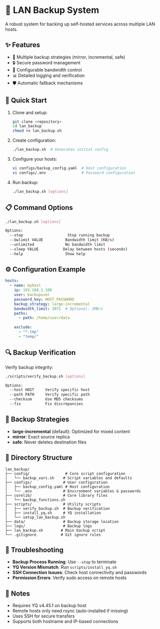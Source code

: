 # 🔄 LAN Backup System

A robust system for backing up self-hosted services across multiple LAN hosts.

## ✨ Features

- 🔄 Multiple backup strategies (mirror, incremental, safe)
- 🔒 Secure password management
- 🚀 Configurable bandwidth control
- 📊 Detailed logging and verification
- 🛡️ Automatic fallback mechanisms

## 🚀 Quick Start

1. Clone and setup:
   ```bash
   git clone <repository>
   cd lan_backup
   chmod +x lan_backup.sh
   ```

2. Create configuration:
   ```bash
   ./lan_backup.sh  # Generates initial config
   ```

3. Configure your hosts:
   ```bash
   vi configs/backup_config.yaml  # Host configuration
   vi configs/.env                # Password configuration
   ```

4. Run backup:
   ```bash
   ./lan_backup.sh [options]
   ```

## 📋 Command Options

```bash
./lan_backup.sh [options]

Options:
  --stop                    Stop running backup
  --bwlimit VALUE          Bandwidth limit (KB/s)
  --unlimited              No bandwidth limit
  --sleep VALUE           Delay between hosts (seconds)
  --help                   Show help
```

## ⚙️ Configuration Example

```yaml
hosts:
  - name: myhost
    ip: 192.168.1.100
    user: backupuser
    password_key: HOST_PASSWORD
    backup_strategy: large-incremental
    bandwidth_limit: 3072  # Optional: 3MB/s
    paths:
      - path: /home/user/data
    
    exclude:
      - "*.tmp"
      - "temp/"
```

## 🔍 Backup Verification

Verify backup integrity:

```bash
./scripts/verify_backup.sh [options]

Options:
  --host HOST     Verify specific host
  --path PATH     Verify specific path
  --checksum      Use MD5 checksums
  --fix           Fix discrepancies
```

## 🔄 Backup Strategies

- **large-incremental** (default): Optimized for mixed content
- **mirror**: Exact source replica
- **safe**: Never deletes destination files

## 📁 Directory Structure

```
lan_backup/
├── config/                # Core script configuration
│   └── backup_vars.sh    # Script variables and defaults
├── configs/              # User configuration
│   ├── backup_config.yaml # Host configuration
│   └── .env              # Environment variables & passwords
├── corelib/              # Core library files
│   └── backup_functions.sh
├── scripts/              # Utility scripts
│   ├── verify_backup.sh  # Backup verification
│   ├── install_yq.sh     # YQ installation
│   └── setup_lan_backup.sh
├── data/                 # Backup storage location
├── logs/                 # Backup logs
├── lan_backup.sh        # Main backup script
└── .gitignore           # Git ignore rules

```

## 🛟 Troubleshooting

- **Backup Process Running**: Use `--stop` to terminate
- **YQ Version Mismatch**: Run `scripts/install_yq.sh`
- **SSH Connection Issues**: Check host connectivity and passwords
- **Permission Errors**: Verify sudo access on remote hosts

## 📝 Notes

- Requires YQ v4.45.1 on backup host
- Remote hosts only need rsync (auto-installed if missing)
- Uses SSH for secure transfers
- Supports both hostname and IP-based connections